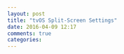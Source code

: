 ```yaml
---
layout: post
title: "tvOS Split-Screen Settings"
date: 2016-04-09 12:17
comments: true
categories: 
---
```

